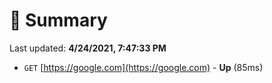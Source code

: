 # 📖 Summary
Last updated: **4/24/2021, 7:47:33 PM**

- `GET` [https://google.com](https://google.com) - **Up** (85ms)
